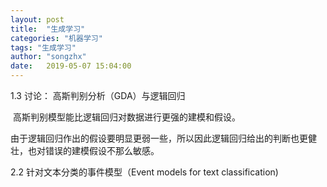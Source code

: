 ```yaml
---
layout: post
title:  "生成学习"
categories: "机器学习"
tags: "生成学习"
author: "songzhx"
date:   2019-05-07 15:04:00
---
```


1.3 讨论： 高斯判别分析（GDA）与逻辑回归

​	高斯判别模型能比逻辑回归对数据进行更强的建模和假设。



​	由于逻辑回归作出的假设要明显更弱一些，所以因此逻辑回归给出的判断也更健壮，也对错误的建模假设不那么敏感。





2.2 针对文本分类的事件模型（Event models for text classification)



